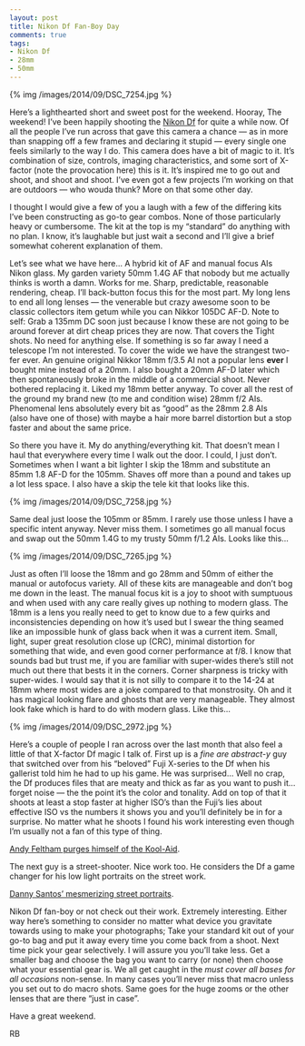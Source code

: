```yaml
---
layout: post
title: Nikon Df Fan-Boy Day
comments: true
tags:
- Nikon Df
- 28mm
- 50mm
---
```


{% img /images/2014/09/DSC_7254.jpg %}

Here’s a lighthearted short and sweet post for the weekend. Hooray, The weekend! I’ve been happily shooting the [Nikon Df](http://www.amazon.com/gp/product/B00GD1KBLI/ref=as_li_tl?ie=UTF8&camp=1789&creative=390957&creativeASIN=B00GD1KBLI&linkCode=as2&tag=rbde-20&linkId=5SDY2XSIMXUFJCFJ "Nikon Df at Amazon") for quite a while now. Of all the people I’ve run across that gave this camera a chance — as in more than snapping off a few frames and declaring it stupid — every single one feels similarly to the way I do. This camera does have a bit of magic to it. It’s combination of size, controls, imaging characteristics, and some sort of X-factor (note the provocation here) this is it. It’s inspired me to go out and shoot, and shoot and shoot. I’ve even got a few projects I’m working on that are outdoors — who wouda thunk? More on that some other day.

I thought I would give a few of you a laugh with a few of the differing kits I’ve been constructing as go-to gear combos. None of those particularly heavy or cumbersome. The kit at the top is my “standard” do anything with no plan. I know, it’s laughable but just wait a second and I’ll give a brief somewhat coherent explanation of them. 

<!--more-->

Let’s see what we have here… A hybrid kit of AF and manual focus AIs Nikon glass. My garden variety 50mm 1.4G AF that nobody but me actually thinks is worth a damn. Works for me. Sharp, predictable, reasonable rendering, cheap. I’ll back-button focus this for the most part. My long lens to end all long lenses — the venerable but crazy awesome soon to be classic collectors item getum while you can Nikkor 105DC AF-D. Note to self: Grab a 135mm DC soon just because I know these are not going to be around forever at dirt cheap prices they are now. That covers the Tight shots. No need for anything else. If something is so far away I need a telescope I’m not interested. To cover the wide we have the strangest two-fer ever. An genuine original Nikkor 18mm f/3.5 AI not a popular lens **ever** I bought mine instead of a 20mm. I also bought a 20mm AF-D later which then spontaneously broke in the middle of a commercial shoot. Never bothered replacing it. Liked my 18mm better anyway. To cover all the rest of the ground my brand new (to me and condition wise) 28mm f/2 AIs. Phenomenal lens absolutely every bit as “good” as the 28mm 2.8 AIs   
(also have one of those) with maybe a hair more barrel distortion but a stop faster and about the same price. 

So there you have it. My do anything/everything kit. That doesn’t mean I haul that everywhere every time I walk out the door. I could, I just don’t. Sometimes when I want a bit lighter I skip the 18mm and substitute an 85mm 1.8 AF-D for the 105mm. Shaves off more than a pound and takes up a lot less space. I also have a skip the tele kit that looks like this.

{% img /images/2014/09/DSC_7258.jpg %}

Same deal just loose the 105mm or 85mm. I rarely use those unless I have a specific intent anyway. Never miss them. I sometimes go all manual focus and swap out the 50mm 1.4G to my trusty 50mm f/1.2 AIs. Looks like this… 

{% img /images/2014/09/DSC_7265.jpg %}

Just as often I’ll loose the 18mm and go 28mm and 50mm of either the manual or autofocus variety. All of these kits are manageable and don’t bog me down in the least. The manual focus kit is a joy to shoot with sumptuous and when used with any care really gives up nothing to modern glass. The 18mm is a lens you really need to get to know due to a few quirks and inconsistencies depending on how it’s used but I swear the thing seamed like an impossible hunk of glass back when it was a current item. Small, light, super great resolution close up (CRC), minimal distortion for something that wide, and even good corner performance at f/8. I know that sounds bad but trust me, if you are familiar with super-wides there’s still not much out there that bests it in the corners. Corner sharpness is tricky with super-wides. I would say that it is not silly to compare it to the 14-24 at 18mm where most wides are a joke compared to that monstrosity. Oh and it has magical looking flare and ghosts that are very manageable. They almost look fake which is hard to do with modern glass. Like this…

{% img /images/2014/09/DSC_2972.jpg %}

Here’s a couple of people I ran across over the last month that also feel a little of that X-factor Df magic I talk of. First up is a *fine are abstract-y* guy that switched over from his “beloved” Fuji X-series to the Df when his gallerist told him he had to up his game. He was surprised… Well no crap, the Df produces files that are meaty and thick as far as you want to push it… forget noise — the the point it’s the color and tonality. Add on top of that it shoots at least a stop faster at higher ISO’s than the Fuji’s lies about effective ISO vs the numbers it shows you and you’ll definitely be in for a surprise. No matter what he shoots I found his work interesting even though I’m usually not a fan of this type of thing.

[Andy Feltham purges himself of the Kool-Aid](http://andyfelthamphotography.com/blog/2014/2/18/nikon-df-review).

The next guy is a street-shooter. Nice work too. He considers the Df a game changer for his low light portraits on the street work.

[Danny Santos’ mesmerizing street portraits](http://www.dannyst.com/shooting-low-light-portraits-with-the-nikon-df/review).

Nikon Df fan-boy or not check out their work. Extremely interesting. Either way here’s something to consider no matter what device you gravitate towards using to make your photographs; Take your standard kit out of your go-to bag and put it away every time you come back from a shoot. Next time pick your gear selectively. I will assure you you’ll take less. Get a smaller bag and choose the bag you want to carry (or none) then choose what your essential gear is. We all get caught in the *must cover all bases for all occasions* non-sense. In many cases you’ll never miss that macro unless you set out to do macro shots. Same goes for the huge zooms or the other lenses that are there “just in case”.

Have a great weekend.

RB